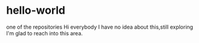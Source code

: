 # hello-world
one of the repositories
Hi everybody
I have no idea about this,still exploring
I'm glad to reach into this area.
